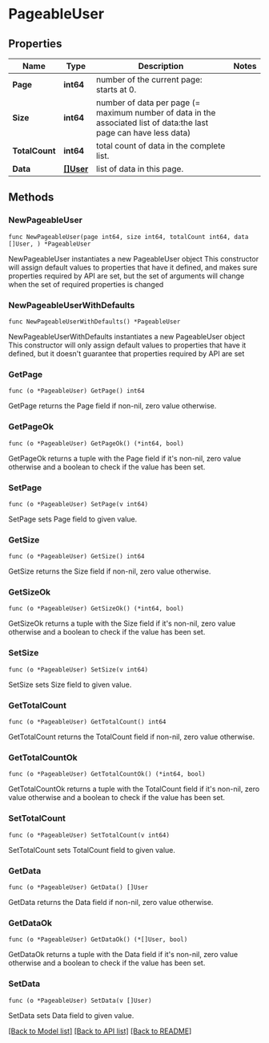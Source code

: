 # PageableUser

## Properties

Name | Type | Description | Notes
------------ | ------------- | ------------- | -------------
**Page** | **int64** | number of the current page: starts at 0. | 
**Size** | **int64** | number of data per page (&#x3D; maximum number of data in the associated list of data:the last page can have less data) | 
**TotalCount** | **int64** | total count of data in the complete list. | 
**Data** | [**[]User**](User.md) | list of data in this page. | 

## Methods

### NewPageableUser

`func NewPageableUser(page int64, size int64, totalCount int64, data []User, ) *PageableUser`

NewPageableUser instantiates a new PageableUser object
This constructor will assign default values to properties that have it defined,
and makes sure properties required by API are set, but the set of arguments
will change when the set of required properties is changed

### NewPageableUserWithDefaults

`func NewPageableUserWithDefaults() *PageableUser`

NewPageableUserWithDefaults instantiates a new PageableUser object
This constructor will only assign default values to properties that have it defined,
but it doesn't guarantee that properties required by API are set

### GetPage

`func (o *PageableUser) GetPage() int64`

GetPage returns the Page field if non-nil, zero value otherwise.

### GetPageOk

`func (o *PageableUser) GetPageOk() (*int64, bool)`

GetPageOk returns a tuple with the Page field if it's non-nil, zero value otherwise
and a boolean to check if the value has been set.

### SetPage

`func (o *PageableUser) SetPage(v int64)`

SetPage sets Page field to given value.


### GetSize

`func (o *PageableUser) GetSize() int64`

GetSize returns the Size field if non-nil, zero value otherwise.

### GetSizeOk

`func (o *PageableUser) GetSizeOk() (*int64, bool)`

GetSizeOk returns a tuple with the Size field if it's non-nil, zero value otherwise
and a boolean to check if the value has been set.

### SetSize

`func (o *PageableUser) SetSize(v int64)`

SetSize sets Size field to given value.


### GetTotalCount

`func (o *PageableUser) GetTotalCount() int64`

GetTotalCount returns the TotalCount field if non-nil, zero value otherwise.

### GetTotalCountOk

`func (o *PageableUser) GetTotalCountOk() (*int64, bool)`

GetTotalCountOk returns a tuple with the TotalCount field if it's non-nil, zero value otherwise
and a boolean to check if the value has been set.

### SetTotalCount

`func (o *PageableUser) SetTotalCount(v int64)`

SetTotalCount sets TotalCount field to given value.


### GetData

`func (o *PageableUser) GetData() []User`

GetData returns the Data field if non-nil, zero value otherwise.

### GetDataOk

`func (o *PageableUser) GetDataOk() (*[]User, bool)`

GetDataOk returns a tuple with the Data field if it's non-nil, zero value otherwise
and a boolean to check if the value has been set.

### SetData

`func (o *PageableUser) SetData(v []User)`

SetData sets Data field to given value.



[[Back to Model list]](../README.md#documentation-for-models) [[Back to API list]](../README.md#documentation-for-api-endpoints) [[Back to README]](../README.md)


